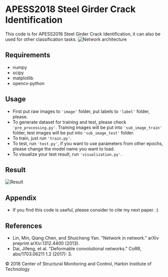 # APESS2018 Steel Girder Crack Identification
This code is for APESS2018 Steel Girder Crack Identification, it can also be used for other classification tasks.
![Network architecture](https://github.com/Hufangqiao/APESS2018_Steel_Girder_Crack_Identification/blob/master/network%20architecture.png)

## Requirements
* numpy
* scipy
* matplotlib
* opencv-python

## Usage
* First put raw images to `'image'` folder, put labels to `'label'` folder, please.
* To generate dataset for training and test, please check `'pre_processing.py'`. Training images will be put into `'sub_image_train'` folder, test images will be put into `'sub_image_test'` folder.
* To train, just run `'train.py'`.
* To test, run `'test.py'`, if you want to use parameters from other epochs, please change the model name you want to load.
* To visualize your test result, run `'visualization.py'`.

## Result
![Result](https://github.com/Hufangqiao/APESS2018_Steel_Girder_Crack_Identification/blob/master/result.jpg)

## Appendix
* If you find this code is useful, please consider to cite my next paper. :)

## References
* Lin, Min, Qiang Chen, and Shuicheng Yan. "Network in network." arXiv preprint arXiv:1312.4400 (2013).
* Dai, Jifeng, et al. "Deformable convolutional networks." CoRR, abs/1703.06211 1.2 (2017): 3.

© 2018 Center of Structural Monitoring and Control, Harbin Institute of Technology
